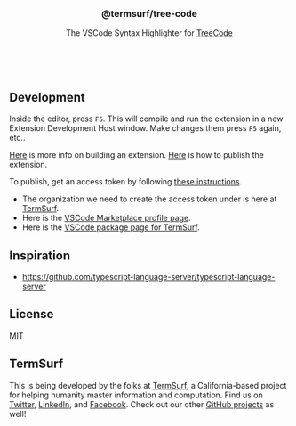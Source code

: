 <br/>
<br/>
<br/>
<br/>
<br/>
<br/>
<br/>

<h3 align='center'>@termsurf/tree-code</h3>
<p align='center'>
  The VSCode Syntax Highlighter for <a href="https://github.com/termsurf/tree">TreeCode</a>
</p>

<br/>
<br/>
<br/>

## Development

Inside the editor, press `F5`. This will compile and run the extension in a new Extension Development Host window. Make changes them press `F5` again, etc..

[Here](https://code.visualstudio.com/api/get-started/extension-anatomy) is more info on building an extension. [Here](https://code.visualstudio.com/api/working-with-extensions/publishing-extension) is how to publish the extension.

To publish, get an access token by following [these instructions](https://code.visualstudio.com/api/working-with-extensions/publishing-extension#get-a-personal-access-token).

- The organization we need to create the access token under is here at [TermSurf](https://dev.azure.com/termsurf).
- Here is the [VSCode Marketplace profile page](https://aex.dev.azure.com/me?mkt=en-US).
- Here is the [VSCode package page for TermSurf](https://marketplace.visualstudio.com/manage/publishers/termsurf).

## Inspiration

- https://github.com/typescript-language-server/typescript-language-server

## License

MIT

## TermSurf

This is being developed by the folks at [TermSurf](https://term.surf), a California-based project for helping humanity master information and computation. Find us on [Twitter](https://twitter.com/termsurf), [LinkedIn](https://www.linkedin.com/company/termsurf), and [Facebook](https://www.facebook.com/termsurf). Check out our other [GitHub projects](https://github.com/termsurf) as well!

